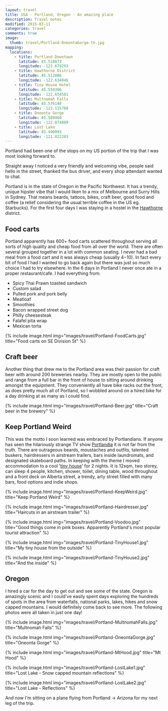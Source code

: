 ```yaml
---
layout: travel
title: USA - Portland, Oregon - An amazing place
description: Travel notes
modified: 2015-03-11
categories: travel
comments: true
image:
  thumb: travel/Portland-OneontaGorge-th.jpg
mapping:
  locations:
    - title: Portland Downtown
      latitude: 45.518873
      longitude: -122.679293
    - title: Hawthorne District
      latitude: 45.512086
      longitude: -122.634046
    - title: Tiny House Hotel
      latitude: 45.559306
      longitude: -122.654581
    - title: Multnomah Falls
      latitude: 45.576148
      longitude: -122.115768
    - title: Oneonta Gorge
      latitude: 45.589460
      longitude: -122.074809
    - title: Lost Lake
      latitude: 45.490093
      longitude: -121.822203
---
```


Portland had been one of the stops on my US portion of the trip that I was most looking forward to. 

Straight away I noticed a very friendly and welcoming vibe, people said hello in the street, thanked the bus driver, and every shop attendant wanted to chat.

Portland is in the state of Oregon in the Pacific Northwest. It has a trendy, unique hipster vibe that I would liken to a mix of Melbourne and Surry Hills in Sydney. That means beards, tattoos, bikes, craft beer, good food and coffee (a relief considering the usual terrible coffee in the US eg. Starbucks). For the first four days I was staying in a hostel in the [Hawthorne](http://en.wikipedia.org/wiki/Hawthorne,_Portland,_Oregon) district. 

## Food carts
Portland apparently has 600+ food carts scattered throughout serving all sorts of high quality and cheap food from all over the world. There are often several grouped together in a lot with common seating. I never had a bad meal from a food cart and it was always cheap (usually $4-$10). In fact every bit of food I had I wanted to go back again but there was just so much choice I had to try elsewhere. In the 6 days in Portland I never once ate in a proper restaurant/cafe.
I had everything from:

* Spicy Thai Prawn toasted sandwich
* Custom salad
* Pulled pork and pork belly
* Meatloaf
* Smoothies
* Bacon wrapped street dog
* Philly cheesesteak
* Falafel pita wrap
* Mexican torta

{% include image.html img="images/travel/Portland-FoodCarts.jpg" title="Food carts on SE Division St" %}

## Craft beer
Another thing that drew me to the Portland area was their passion for craft beer with around 200 breweries nearby. They are mostly open to the public and range from a full bar in the front of house to sitting around drinking amongst the equipment. They conveniently all have bike racks out the front, as does pretty much all of Portland, so I wobbled around on a hired bike for a day drinking at as many as I could find.

{% include image.html img="images/travel/Portland-Beer.jpg" title="Craft beer in the brewery" %}

## Keep Portland Weird
This was the motto I soon learned was embraced by Portlandians. If anyone has seen the hilariously strange TV show [Portlandia](http://www.imdb.com/title/tt1780441/) it is not far from the truth. There are outrageous beards, moustaches and outfits, talented buskers, hairdressers in airstream trailers, bars inside laundromats, and designated skateboard paths. 
In keeping with the theme I moved accommodation to a cool '[tiny house](https://tinyhousehotel.com)' for 2 nights. It is 12sqm, two storey, can sleep 4 people, kitchen, shower, toilet, dining table, wood throughout and a front deck on Alberta street, a trendy, arty street filled with many bars, food options and indie shops. 

{% include image.html img="images/travel/Portland-KeepWeird.jpg" title="Keep Portland Weird" %}

{% include image.html img="images/travel/Portland-Hairdresser.jpg" title="Haircuts in an airstream trailer" %}

{% include image.html img="images/travel/Portland-Voodoo.jpg" title="Good things come in pink boxes. Apparently Portland's most popular tourist attraction" %}

{% include image.html img="images/travel/Portland-TinyHouse1.jpg" title="My tiny house from the outside" %}

{% include image.html img="images/travel/Portland-TinyHouse2.jpg" title="And the inside" %}

## Oregon
I hired a car for the day to get out and see some of the state. Oregon is amazingly scenic and I could've easily spent days exploring the hundreds of spots in the area from waterfalls, national parks, lakes, hikes and snow capped mountains. I would definitely come back to see more. The following photos were all taken in just one day!

{% include image.html img="images/travel/Portland-MultnomahFalls.jpg" title="Multnomah Falls" %}

{% include image.html img="images/travel/Portland-OneontaGorge.jpg" title="Oneonta Gorge" %}

{% include image.html img="images/travel/Portland-MtHood.jpg" title="Mt Hood" %}

{% include image.html img="images/travel/Portland-LostLake1.jpg" title="Lost Lake - Snow capped mountain reflections" %}

{% include image.html img="images/travel/Portland-LostLake2.jpg" title="Lost Lake - Reflections" %}

And now I'm sitting on a plane flying from Portland → Arizona for my next leg of the trip. 
